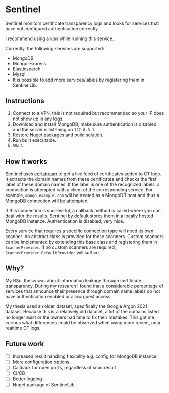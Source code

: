 ﻿# Sentinel
Sentinel monitors certificate transparency logs and looks for services that have not configured authentication correctly.

I recommend using a vpn while running this service.

Currently, the following services are supported:
- MongoDB
- Mongo-Express
- Elasticsearch
- Mysql
- It is possible to add more services/labels by registering them in SentinelLib.

## Instructions
1. Connect to a VPN, this is not required but recommended so your IP does not show up in any logs.
2. Download and install MongoDB, make sure authentication is disabled and the server is listening on `127.0.0.1`.
3. Restore Nuget packages and build solution.
4. Run built executable.
5. Wait...

## How it works
Sentinel uses [certstream](https://certstream.calidog.io) to get a live feed of certificates added to CT logs. It extracts the domain names from these certificates and checks the first label of these domain names.
If the label is one of the recognized labels, a connection is attempted with a client of the corresponding service.
For example, `mongo.example.com` will be treated as a MongoDB host and thus a MongoDB connection will be attempted.

If this connection is successful, a callback method is called where you can deal with the results. 
Sentinel by default stores them in a locally hosted MongoDB instance. Authentication is disabled, very nice.

Every service that requires a specific connection type will need its own scanner. 
An abstract class is provided for these scanners. Custom scanners can be implemented by extending this base class and registering them in `ScannerProvider`. 
If no custom scanners are required, `ScannerProvider.DefaultProvider` will suffice.

## Why?
My BSc. thesis was about information leakage through certificate transparency. 
During my research I found that a considerable percentage of services that announce their presence through domain name labels do not have authentication enabled or allow guest access.

My thesis used an older dataset, specifically the Google Argon 2021 dataset. 
Because this is a relatively old dataset, a lot of the domains listed no longer exist or the owners had time to fix their mistakes. 
This got me curious what differences could be observed when using more recent, near realtime CT logs.

## Future work
- [ ] Increased result handling flexibility e.g. config for MongoDB instance.
- [ ] More configuration options 
- [ ] Callback for open ports, regardless of scan result
- [ ] CI/CD
- [ ] Better logging
- [ ] Nuget package of SentinelLib